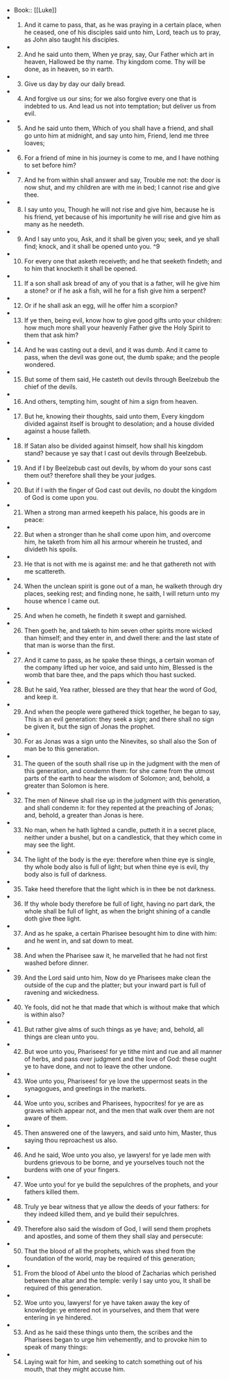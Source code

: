 - Book:: [[Luke]]
- 1. And it came to pass, that, as he was praying in a certain place, when he ceased, one of his disciples said unto him, Lord, teach us to pray, as John also taught his disciples.
- 2. And he said unto them, When ye pray, say, Our Father which art in heaven, Hallowed be thy name. Thy kingdom come. Thy will be done, as in heaven, so in earth.
- 3. Give us day by day our daily bread.
- 4. And forgive us our sins; for we also forgive every one that is indebted to us. And lead us not into temptation; but deliver us from evil.
- 5. And he said unto them, Which of you shall have a friend, and shall go unto him at midnight, and say unto him, Friend, lend me three loaves;
- 6. For a friend of mine in his journey is come to me, and I have nothing to set before him?
- 7. And he from within shall answer and say, Trouble me not: the door is now shut, and my children are with me in bed; I cannot rise and give thee.
- 8. I say unto you, Though he will not rise and give him, because he is his friend, yet because of his importunity he will rise and give him as many as he needeth.
- 9. And I say unto you, Ask, and it shall be given you; seek, and ye shall find; knock, and it shall be opened unto you. ^9
- 10. For every one that asketh receiveth; and he that seeketh findeth; and to him that knocketh it shall be opened.
- 11. If a son shall ask bread of any of you that is a father, will he give him a stone? or if he ask a fish, will he for a fish give him a serpent?
- 12. Or if he shall ask an egg, will he offer him a scorpion?
- 13. If ye then, being evil, know how to give good gifts unto your children: how much more shall your heavenly Father give the Holy Spirit to them that ask him?
- 14. And he was casting out a devil, and it was dumb. And it came to pass, when the devil was gone out, the dumb spake; and the people wondered.
- 15. But some of them said, He casteth out devils through Beelzebub the chief of the devils.
- 16. And others, tempting him, sought of him a sign from heaven.
- 17. But he, knowing their thoughts, said unto them, Every kingdom divided against itself is brought to desolation; and a house divided against a house falleth.
- 18. If Satan also be divided against himself, how shall his kingdom stand? because ye say that I cast out devils through Beelzebub.
- 19. And if I by Beelzebub cast out devils, by whom do your sons cast them out? therefore shall they be your judges.
- 20. But if I with the finger of God cast out devils, no doubt the kingdom of God is come upon you.
- 21. When a strong man armed keepeth his palace, his goods are in peace:
- 22. But when a stronger than he shall come upon him, and overcome him, he taketh from him all his armour wherein he trusted, and divideth his spoils.
- 23. He that is not with me is against me: and he that gathereth not with me scattereth.
- 24. When the unclean spirit is gone out of a man, he walketh through dry places, seeking rest; and finding none, he saith, I will return unto my house whence I came out.
- 25. And when he cometh, he findeth it swept and garnished.
- 26. Then goeth he, and taketh to him seven other spirits more wicked than himself; and they enter in, and dwell there: and the last state of that man is worse than the first.
- 27. And it came to pass, as he spake these things, a certain woman of the company lifted up her voice, and said unto him, Blessed is the womb that bare thee, and the paps which thou hast sucked.
- 28. But he said, Yea rather, blessed are they that hear the word of God, and keep it.
- 29. And when the people were gathered thick together, he began to say, This is an evil generation: they seek a sign; and there shall no sign be given it, but the sign of Jonas the prophet.
- 30. For as Jonas was a sign unto the Ninevites, so shall also the Son of man be to this generation.
- 31. The queen of the south shall rise up in the judgment with the men of this generation, and condemn them: for she came from the utmost parts of the earth to hear the wisdom of Solomon; and, behold, a greater than Solomon is here.
- 32. The men of Nineve shall rise up in the judgment with this generation, and shall condemn it: for they repented at the preaching of Jonas; and, behold, a greater than Jonas is here.
- 33. No man, when he hath lighted a candle, putteth it in a secret place, neither under a bushel, but on a candlestick, that they which come in may see the light.
- 34. The light of the body is the eye: therefore when thine eye is single, thy whole body also is full of light; but when thine eye is evil, thy body also is full of darkness.
- 35. Take heed therefore that the light which is in thee be not darkness.
- 36. If thy whole body therefore be full of light, having no part dark, the whole shall be full of light, as when the bright shining of a candle doth give thee light.
- 37. And as he spake, a certain Pharisee besought him to dine with him: and he went in, and sat down to meat.
- 38. And when the Pharisee saw it, he marvelled that he had not first washed before dinner.
- 39. And the Lord said unto him, Now do ye Pharisees make clean the outside of the cup and the platter; but your inward part is full of ravening and wickedness.
- 40. Ye fools, did not he that made that which is without make that which is within also?
- 41. But rather give alms of such things as ye have; and, behold, all things are clean unto you.
- 42. But woe unto you, Pharisees! for ye tithe mint and rue and all manner of herbs, and pass over judgment and the love of God: these ought ye to have done, and not to leave the other undone.
- 43. Woe unto you, Pharisees! for ye love the uppermost seats in the synagogues, and greetings in the markets.
- 44. Woe unto you, scribes and Pharisees, hypocrites! for ye are as graves which appear not, and the men that walk over them are not aware of them.
- 45. Then answered one of the lawyers, and said unto him, Master, thus saying thou reproachest us also.
- 46. And he said, Woe unto you also, ye lawyers! for ye lade men with burdens grievous to be borne, and ye yourselves touch not the burdens with one of your fingers.
- 47. Woe unto you! for ye build the sepulchres of the prophets, and your fathers killed them.
- 48. Truly ye bear witness that ye allow the deeds of your fathers: for they indeed killed them, and ye build their sepulchres.
- 49. Therefore also said the wisdom of God, I will send them prophets and apostles, and some of them they shall slay and persecute:
- 50. That the blood of all the prophets, which was shed from the foundation of the world, may be required of this generation;
- 51. From the blood of Abel unto the blood of Zacharias which perished between the altar and the temple: verily I say unto you, It shall be required of this generation.
- 52. Woe unto you, lawyers! for ye have taken away the key of knowledge: ye entered not in yourselves, and them that were entering in ye hindered.
- 53. And as he said these things unto them, the scribes and the Pharisees began to urge him vehemently, and to provoke him to speak of many things:
- 54. Laying wait for him, and seeking to catch something out of his mouth, that they might accuse him.
